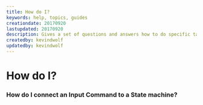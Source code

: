 ```yaml
---
title: How do I?
keywords: help, topics, guides
creationdate: 20170920
lastupdated: 20170920
description: Gives a set of questions and answers how to do specific tasks
createdby: kevindwolf
updatedby: kevindwolf
---
```


# How do I?

### How do I connect an Input Command to a State machine?